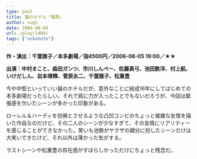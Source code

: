 ```yaml
---
type: post
title: 猫のホテル『電界』
author: sugi
date: 2006-08-05
url: /play/1404/
tags: ["nekohote"]
---
```

**作・演出：千葉雅子／本多劇場／指4500円／2006-08-05 19:00／★★**

**出演：中村まこと、森田ガンツ、市川しんぺー、佐藤真弓、池田鉄洋、村上航、いけだしん、岩本靖輝、菅原永二、千葉雅子、松重豊**

今や中堅といっていい猫のホテルだが、意外なことに結成16年にしてはじめての本多劇場だったらしい。それで肩に力が入ったことでもないだろうが、今回は緊張感を欠いたシーンが多かった印象がある。

ローレル＆ハーディを彷彿とさせるような凸凹コンビのちょっと複雑な友情を描いた作品なのだけど、その二人のシーンが少なすぎて、その友情にリアリティーを感じることができなかった。笑いも池鉄がヤクザの親分に扮したシーンだけは大笑いできたけど、それ以外は薄かった気がする。

ラストシーンや松重豊の存在感がすばらしかっただけにちょっと残念だ。
